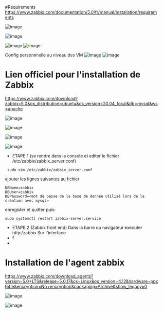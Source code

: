 #Requirements
https://www.zabbix.com/documentation/5.0/fr/manual/installation/requirements

![image](https://user-images.githubusercontent.com/60136087/146181058-cad902b2-d47c-44f7-9f06-6b03102d733b.png)

![image](https://user-images.githubusercontent.com/60136087/146181292-16a5498b-30b1-4616-8fa6-fe4f2f1cf341.png)

![image](https://user-images.githubusercontent.com/60136087/146181366-5d5b534f-8027-4977-80b4-949f93184f01.png)
![image](https://user-images.githubusercontent.com/60136087/146182979-ea1c4f04-49d2-44b2-9b23-d796546e833c.png)


Config personnnelle au niveau des VM
![image](https://user-images.githubusercontent.com/60136087/146181516-f928c649-5e36-4915-be7b-9b6415747209.png)
![image](https://user-images.githubusercontent.com/60136087/146181629-37788520-f485-49d8-b835-dee3fc97e78f.png)


# Lien officiel pour l'installation de Zabbix
https://www.zabbix.com/download?zabbix=5.0&os_distribution=ubuntu&os_version=20.04_focal&db=mysql&ws=apache

![image](https://user-images.githubusercontent.com/60136087/146175548-2b44da8f-e071-4851-9b26-32590b60dbe3.png)

![image](https://user-images.githubusercontent.com/60136087/146175630-016a91fb-f472-4b2f-bd87-c55e29d5e2c2.png)

![image](https://user-images.githubusercontent.com/60136087/146175697-21b20d7e-2c82-43d2-95bb-07feb54a7112.png)

![image](https://user-images.githubusercontent.com/60136087/146175778-8b0af32a-887f-42b6-b851-c949adead080.png)

* ETAPE 1 (se rendre dans la console et editer le fichier /etc/zabbix/zabbix_server.conf)
 ```
  sudo vim /etc/zabbix/zabbix_server.conf
 ```
 ajouter les lignes suivantes au fichier
 ```
 DBName=zabbix
 DBUser=zabbix
 DBPassword=<mot de passe de la base de donnée utilisé lors de la création avec mysql>
 ```
 enregister et quitter puis: 
 ```
 sudo systemctl restart zabbix-server.service
 ```
 
* ETAPE 2 (Zabbix front end) Dans la barre du navigateur executer http:<votre adresse IP>/zabbix
  Sur l'interface 
* f
* 

# Installation de l'agent zabbix
https://www.zabbix.com/download_agents?version=5.0+LTS&release=5.0.17&os=Linux&os_version=4.12&hardware=ppc64le&encryption=No+encryption&packaging=Archive&show_legacy=0

![image](https://user-images.githubusercontent.com/60136087/146176761-1654a251-0e92-430d-9335-2fa91d64957c.png)

![image](https://user-images.githubusercontent.com/60136087/146176857-cdf44185-c339-4db0-bbf8-252e0404efdb.png)

